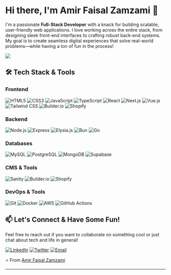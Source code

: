 # Hi there, I'm Amir Faisal Zamzami 🚀

I'm a passionate **Full-Stack Developer** with a knack for building scalable, user-friendly web applications. I love working across the entire stack, from designing sleek front-end interfaces to crafting robust back-end systems. My goal is to create seamless digital experiences that solve real-world problems—while having a ton of fun in the process!

![](https://komarev.com/ghpvc/?username=amirfaisalz)

## 🛠️ Tech Stack & Tools

### Frontend

![HTML5](https://img.shields.io/badge/-HTML5-E34F26?style=flat&logo=html5&logoColor=white)
![CSS3](https://img.shields.io/badge/-CSS3-1572B6?style=flat&logo=css3&logoColor=white)
![JavaScript](https://img.shields.io/badge/-JavaScript-F7DF1E?style=flat&logo=javascript&logoColor=black)
![TypeScript](https://img.shields.io/badge/-TypeScript-3178C6?style=flat&logo=typescript&logoColor=white)
![React](https://img.shields.io/badge/-React-61DAFB?style=flat&logo=react&logoColor=black)
![Next.js](https://img.shields.io/badge/-Next.js-000000?style=flat&logo=next.js&logoColor=white)
![Vue.js](https://img.shields.io/badge/-Vue.js-4FC08D?style=flat&logo=vue.js&logoColor=white)
![Tailwind CSS](https://img.shields.io/badge/-Tailwind_CSS-38B2AC?style=flat&logo=tailwind-css&logoColor=white)
![Builder.io](https://img.shields.io/badge/-Builder.io-000000?style=flat&logo=builder.io&logoColor=white)
![Shopify](https://img.shields.io/badge/-Shopify-7AB55C?style=flat&logo=shopify&logoColor=white)

### Backend

![Node.js](https://img.shields.io/badge/-Node.js-339933?style=flat&logo=node.js&logoColor=white)
![Express](https://img.shields.io/badge/-Express-000000?style=flat&logo=express&logoColor=white)
![Elysia.js](https://img.shields.io/badge/-Elysia.js-FF3E00?style=flat&logo=elysia.js&logoColor=white)
![Bun](https://img.shields.io/badge/-Bun-000000?style=flat&logo=bun&logoColor=white)
![Go](https://img.shields.io/badge/-Go-00ADD8?style=flat&logo=go&logoColor=white)

### Databases

![MySQL](https://img.shields.io/badge/-MySQL-4479A1?style=flat&logo=mysql&logoColor=white)
![PostgreSQL](https://img.shields.io/badge/-PostgreSQL-4169E1?style=flat&logo=postgresql&logoColor=white)
![MongoDB](https://img.shields.io/badge/-MongoDB-47A248?style=flat&logo=mongodb&logoColor=white)
![Supabase](https://img.shields.io/badge/-Supabase-3ECF8E?style=flat&logo=supabase&logoColor=white)

### CMS & Tools

![Sanity](https://img.shields.io/badge/-Sanity-F03E2F?style=flat&logo=sanity&logoColor=white)
![Builder.io](https://img.shields.io/badge/-Builder.io-000000?style=flat&logo=builder.io&logoColor=white)
![Shopify](https://img.shields.io/badge/-Shopify-7AB55C?style=flat&logo=shopify&logoColor=white)

### DevOps & Tools

![Git](https://img.shields.io/badge/-Git-F05032?style=flat&logo=git&logoColor=white)
![Docker](https://img.shields.io/badge/-Docker-2496ED?style=flat&logo=docker&logoColor=white)
![AWS](https://img.shields.io/badge/-AWS-232F3E?style=flat&logo=amazon-aws&logoColor=white)
![GitHub Actions](https://img.shields.io/badge/-GitHub_Actions-2088FF?style=flat&logo=github-actions&logoColor=white)

## 📫 Let's Connect & Have Some Fun!

Feel free to reach out if you want to collaborate on something cool or just chat about tech and life in general!

[![LinkedIn](https://img.shields.io/badge/-LinkedIn-0A66C2?style=flat&logo=linkedin&logoColor=white)](https://www.linkedin.com/in/amirfaisalz/)
[![Twitter](https://img.shields.io/badge/-Twitter-1DA1F2?style=flat&logo=twitter&logoColor=white)](https://x.com/amrfslz)
[![Email](https://img.shields.io/badge/-Email-D14836?style=flat&logo=gmail&logoColor=white)](mailto:amirfaisalzam@gmail.com)

⭐️ From [Amir Faisal Zamzami](https://github.com/amirfaisalz)

---
